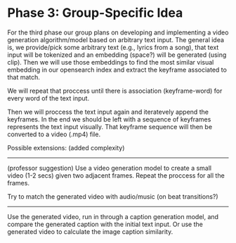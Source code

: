 
# Phase 3: Group-Specific Idea

For the third phase our group plans on developing and implementing a video generation algorithm/model based on arbitrary text input.
The general idea is, we provide/pick some arbitrary text (e.g., lyrics from a song), that text input will be tokenized and an embedding (space?) will be generated (using clip). Then we will use those embeddings to find the most similar visual embedding in our opensearch index and extract the keyframe associated to that match.

We will repeat that proccess until there is association (keyframe-word) for every word of the text input.

Then we will proccess the text input again and iteratevely append the keyframes. In the end we should be left with a sequence of keyframes represents the text input visually.
That keyframe sequence will then be converted to a video (.mp4) file.

Possible extensions: (added complexity)

---
(professor suggestion)
Use a video generation model to create a small video (1-2 secs) given two adjacent frames. Repeat the proccess for all the frames.

Try to match the generated video with audio/music (on beat transitions?)

---

Use the generated video, run in through a caption generation model, and compare the generated caption with the initial text input. 
Or use the generated video to calculate the image caption similarity.



